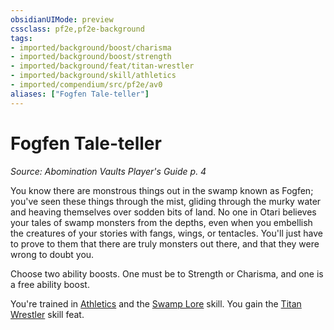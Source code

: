 ```yaml
---
obsidianUIMode: preview
cssclass: pf2e,pf2e-background
tags:
- imported/background/boost/charisma
- imported/background/boost/strength
- imported/background/feat/titan-wrestler
- imported/background/skill/athletics
- imported/compendium/src/pf2e/av0
aliases: ["Fogfen Tale-teller"]
---
```

# Fogfen Tale-teller
*Source: Abomination Vaults Player's Guide p. 4*  

You know there are monstrous things out in the swamp known as Fogfen; you've seen these things through the mist, gliding through the murky water and heaving themselves over sodden bits of land. No one in Otari believes your tales of swamp monsters from the depths, even when you embellish the creatures of your stories with fangs, wings, or tentacles. You'll just have to prove to them that there are truly monsters out there, and that they were wrong to doubt you.

Choose two ability boosts. One must be to Strength or Charisma, and one is a free ability boost.

You're trained in [Athletics](../../skills.md#Athletics) and the [Swamp Lore](../../skills.md#Lore) skill. You gain the [Titan Wrestler](../../feats/titan-wrestler.md) skill feat.